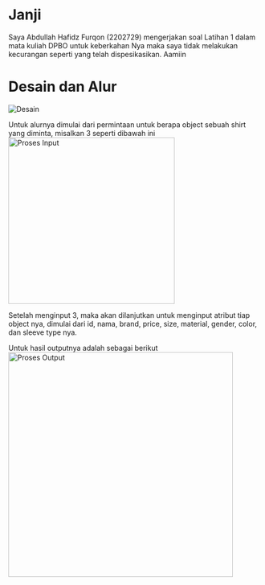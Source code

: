# Janji
Saya Abdullah Hafidz Furqon (2202729) mengerjakan soal Latihan 1 dalam mata kuliah DPBO untuk keberkahan Nya maka saya tidak melakukan kecurangan seperti yang telah dispesikasikan. Aamiin

# Desain dan Alur
![Desain](https://github.com/hafidzf25/LP2DPBO2024C2/assets/117885795/774b2e29-be03-4def-9332-954d924c96ec)

Untuk alurnya dimulai dari permintaan untuk berapa object sebuah shirt yang diminta, misalkan 3 seperti dibawah ini
<img width="331" alt="Proses Input" src="https://github.com/hafidzf25/LP2DPBO2024C2/assets/117885795/b8bbe26d-7e5a-453a-a017-0f466e73e1de">

Setelah menginput 3, maka akan dilanjutkan untuk menginput atribut tiap object nya, dimulai dari id, nama, brand, price, size, material, gender, color, dan sleeve type nya.

Untuk hasil outputnya adalah sebagai berikut
<img width="447" alt="Proses Output" src="https://github.com/hafidzf25/LP2DPBO2024C2/assets/117885795/efb06e94-74a6-4bb2-b04c-94c609f742d3">
